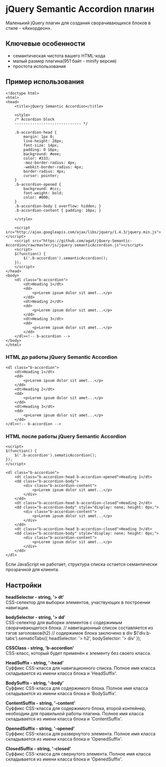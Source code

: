 # jQuery Semantic Accordion плагин

Маленький jQuery плагин для создания сворачивающихся блоков в стиле - «Аккордеон».

## Ключевые особенности

 * семантическая чистота вашего HTML-кода
 * малый размер плагина(951 байт - minify версия)
 * простота использования

## Пример использования

	<!doctype html>
	<html>
	<head>
		<title>jQuery Semantic Accordion</title>
	
		<style>
		/* Accordion block 
		------------------------------ */
		
		.b-accordion-head {
			margin: 1px 0;
			line-height: 28px;
			font-size: 14px;
			padding: 0 16px;
			background: #eee;
			color: #333;
			-moz-border-radius: 4px;
			-webkit-border-radius: 4px;
			border-radius: 4px;
			cursor: pointer;
		}
		.b-accordion-opened {
			background: #ccc;
			font-weight: bold;
			color: #000;
		}
		.b-accordion-body { overflow: hidden; }
		.b-accordion-content { padding: 16px; }
		
		</style>
		
		<script src="http://ajax.googleapis.com/ajax/libs/jquery/1.4.3/jquery.min.js"></script>
		<script src="https://github.com/agat/jQuery-Semantic-Accordion/raw/master/js/jquery.semanticAccordion.js"></script>
		<script>
		$(function() {		
			$('.b-accordion').semanticAccordion();
		});
		</script>
	</head>
	<body>
		<dl class="b-accordion">
			<dt>Heading 1</dt>
			<dd>
				<p>Lorem ipsum dolor sit amet...</p>
			</dd>
			<dt>Heading 2</dt>
			<dd>
				<p>Lorem ipsum dolor sit amet...</p>
			</dd>
			<dt>Heading 3</dt>
			<dd>
				<p>Lorem ipsum dolor sit amet...</p>
			</dd>
		</dl><!-- b-accordion -->
	</body>
	</html>

### HTML до работы jQuery Semantic Accordion

	<dl class="b-accordion">
		<dt>Heading 1</dt>
		<dd>
			<p>Lorem ipsum dolor sit amet...</p>
		</dd>
		<dt>Heading 2</dt>
		<dd>
			<p>Lorem ipsum dolor sit amet...</p>
		</dd>
		<dt>Heading 3</dt>
		<dd>
			<p>Lorem ipsum dolor sit amet...</p>
		</dd>
	</dl><!-- b-accordion -->

### HTML после работы jQuery Semantic Accordion

	<script>
	$(function() {
		$('.b-accordion').sematicAccordion();
	});
	</script>
	
	<dl class="b-accordion">
		<dt class="b-accordion-head b-accordion-opened">Heading 1</dt>
		<dd class="b-accordion-body">
			<div class="b-accordion-content">
				<p>Lorem ipsum dolor sit amet...</p>
			</div>
		</dd>
		<dt class="b-accordion-head b-accordion-closed">Heading 2</dt>
		<dd class="b-accordion-body" style="display: none; height: 0px;">
			<div class="b-accordion-content">
				<p>Lorem ipsum dolor sit amet...</p>
			</div>
		</dd>
		<dt class="b-accordion-head b-accordion-closed">Heading 3</dt>
		<dd class="b-accordion-body" style="display: none; height: 0px;">
			<div class="b-accordion-content">
				<p>Lorem ipsum dolor sit amet...</p>
			</div>
		</dd>
	</dl>

Если JavaScript не работает, структура списка остается семантически прозрачной для клиента.

## Настройки

**headSelector - string, '> dt'**  
CSS-селектор для выборки элементов, участвующих в построении навигации.

**bodySelector - string, '> dd'**  
CSS-селектор для выборки элементов c содержимым сворачивающегося блока.
	// навигационный список составляется из тэгов заголовков(h2)
	// содержимое блока заключено в div
	$(&apos;div.b-tabs&apos;).sematicTabs({
	headSelector: &apos;&gt; h2&apos;,
	bodySelector: &apos;&gt; div&apos;
	});

**CSSClass - string, 'b-accordion'**  
CSS-класс, который будет применён к элементу без своего класса.

**HeadSuffix - string, '-head'**  
Суффикс CSS-класса для навигационного списка. Полное имя класса складывается из имени класса блока и 'HeadSuffix'.

**BodySuffix - string, '-body'**  
Суффикс CSS-класса для содержимого блока. Полное имя класса складывается из имени класса блока и 'BodySuffix'.

**ContentSuffix - string, '-content'**  
Суффикс CSS-класса для содержимого блока, второй контейнер, необходим для правильной работы плагина. Полное имя класса складывается из имени класса блока и 'ContentSuffix'.

**OpenedSuffix - string, '-opened'**  
Суффикс CSS-класса для развернутого элемента. Полное имя класса складывается из имени класса блока и 'OpenedSuffix'.

**ClosedSuffix - string, '-closed'**  
Суффикс CSS-класса для свернутого элемента. Полное имя класса складывается из имени класса блока и 'OpenedSuffix'.